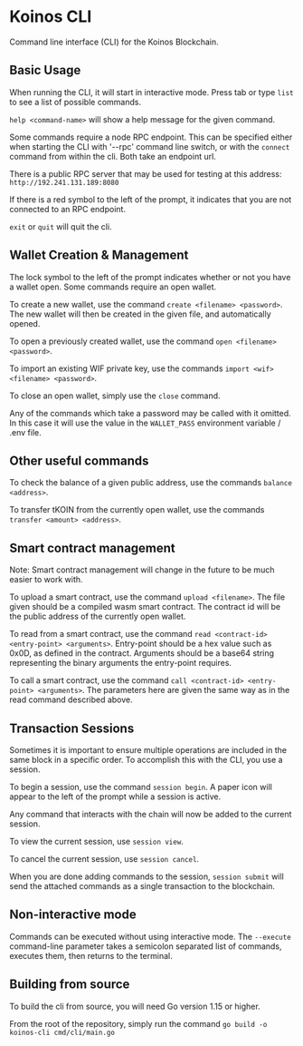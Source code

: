 # Koinos CLI

Command line interface (CLI) for the Koinos Blockchain.

## Basic Usage

When running the CLI, it will start in interactive mode. Press tab or type `list` to see a list of possible commands.

`help <command-name>` will show a help message for the given command.

Some commands require a node RPC endpoint. This can be specified either when starting the CLI with '--rpc' command line switch, or with the `connect` command from within the cli. Both take an endpoint url.

There is a public RPC server that may be used for testing at this address: `http://192.241.131.189:8080`

If there is a red symbol to the left of the prompt, it indicates that you are not connected to an RPC endpoint.

`exit` or `quit` will quit the cli.

## Wallet Creation & Management

The lock symbol to the left of the prompt indicates whether or not you have a wallet open. Some commands require an open wallet.

To create a new wallet, use the command `create <filename> <password>`. The new wallet will then be created in the given file, and automatically opened.

To open a previously created wallet, use the command `open <filename> <password>`.

To import an existing WIF private key, use the commands `import <wif> <filename> <password>`.

To close an open wallet, simply use the `close` command.

Any of the commands which take a password may be called with it omitted. In this case it will use the value in the `WALLET_PASS` environment variable / .env file.

## Other useful commands

To check the balance of a given public address, use the commands `balance <address>`.

To transfer tKOIN from the currently open wallet, use the commands `transfer <amount> <address>`.

## Smart contract management

Note: Smart contract management will change in the future to be much easier to work with.

To upload a smart contract, use the command `upload <filename>`. The file given should be a compiled wasm smart contract. The contract id will be the public address of the currently open wallet.

To read from a smart contract, use the command `read <contract-id> <entry-point> <arguments>`. Entry-point should be a hex value such as 0x0D, as defined in the contract. Arguments should be a base64 string representing the binary arguments the entry-point requires.

To call a smart contract, use the command `call <contract-id> <entry-point> <arguments>`. The parameters here are given the same way as in the read command described above.

## Transaction Sessions

Sometimes it is important to ensure multiple operations are included in the same block in a specific order. To accomplish this with the CLI, you use a session.

To begin a session, use the command `session begin`. A paper icon will appear to the left of the prompt while a session is active.

Any command that interacts with the chain will now be added to the current session.

To view the current session, use `session view`.

To cancel the current session, use `session cancel`.

When you are done adding commands to the session, `session submit` will send the attached commands as a single transaction to the blockchain.

## Non-interactive mode

Commands can be executed without using interactive mode. The `--execute` command-line parameter takes a semicolon separated list of commands, executes them, then returns to the terminal.

## Building from source

To build the cli from source, you will need Go version 1.15 or higher.

From the root of the repository, simply run the command `go build -o koinos-cli cmd/cli/main.go`

